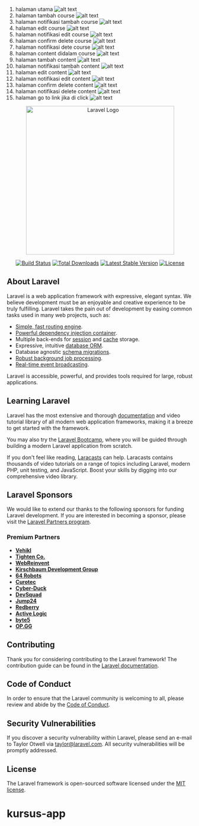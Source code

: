 1. halaman utama ![alt text](https://github.com/suryaahdiyat/kursus-app/blob/main/documtentasi/Screenshot%20(202).png?raw=true)
2. halaman tambah course ![alt text](https://github.com/suryaahdiyat/kursus-app/blob/main/documtentasi/Screenshot%20(203).png?raw=true)
3. halaman notifikasi tambah course ![alt text](https://github.com/suryaahdiyat/kursus-app/blob/main/documtentasi/Screenshot%20(204).png?raw=true)
4. halaman edit course ![alt text](https://github.com/suryaahdiyat/kursus-app/blob/main/documtentasi/Screenshot%20(205).png?raw=true)
5. halaman notifikasi edit course ![alt text](https://github.com/suryaahdiyat/kursus-app/blob/main/documtentasi/Screenshot%20(206).png?raw=true)
6. halaman confirm delete course ![alt text](https://github.com/suryaahdiyat/kursus-app/blob/main/documtentasi/Screenshot%20(207).png?raw=true)
7. halaman notifikasi dete course ![alt text](https://github.com/suryaahdiyat/kursus-app/blob/main/documtentasi/Screenshot%20(208).png?raw=true)
8. halaman content didalam course ![alt text](https://github.com/suryaahdiyat/kursus-app/blob/main/documtentasi/Screenshot%20(209).png?raw=true)
9. halaman tambah content ![alt text](https://github.com/suryaahdiyat/kursus-app/blob/main/documtentasi/Screenshot%20(210).png?raw=true)
10. halaman notifikasi tambah content ![alt text](https://github.com/suryaahdiyat/kursus-app/blob/main/documtentasi/Screenshot%20(211).png?raw=true)
11. halaman edit content ![alt text](https://github.com/suryaahdiyat/kursus-app/blob/main/documtentasi/Screenshot%20(212).png?raw=true)
12. halaman notifikasi edit content ![alt text](https://github.com/suryaahdiyat/kursus-app/blob/main/documtentasi/Screenshot%20(213).png?raw=true)
13. halaman confirm delete content ![alt text](https://github.com/suryaahdiyat/kursus-app/blob/main/documtentasi/Screenshot%20(214).png?raw=true)
14. halaman notifikasi delete content ![alt text](https://github.com/suryaahdiyat/kursus-app/blob/main/documtentasi/Screenshot%20(215).png?raw=true)
15. halaman go to link jika di click ![alt text](https://github.com/suryaahdiyat/kursus-app/blob/main/documtentasi/Screenshot%20(216).png?raw=true)


<p align="center"><a href="https://laravel.com" target="_blank"><img src="https://raw.githubusercontent.com/laravel/art/master/logo-lockup/5%20SVG/2%20CMYK/1%20Full%20Color/laravel-logolockup-cmyk-red.svg" width="400" alt="Laravel Logo"></a></p>

<p align="center">
<a href="https://github.com/laravel/framework/actions"><img src="https://github.com/laravel/framework/workflows/tests/badge.svg" alt="Build Status"></a>
<a href="https://packagist.org/packages/laravel/framework"><img src="https://img.shields.io/packagist/dt/laravel/framework" alt="Total Downloads"></a>
<a href="https://packagist.org/packages/laravel/framework"><img src="https://img.shields.io/packagist/v/laravel/framework" alt="Latest Stable Version"></a>
<a href="https://packagist.org/packages/laravel/framework"><img src="https://img.shields.io/packagist/l/laravel/framework" alt="License"></a>
</p>

## About Laravel

Laravel is a web application framework with expressive, elegant syntax. We believe development must be an enjoyable and creative experience to be truly fulfilling. Laravel takes the pain out of development by easing common tasks used in many web projects, such as:

- [Simple, fast routing engine](https://laravel.com/docs/routing).
- [Powerful dependency injection container](https://laravel.com/docs/container).
- Multiple back-ends for [session](https://laravel.com/docs/session) and [cache](https://laravel.com/docs/cache) storage.
- Expressive, intuitive [database ORM](https://laravel.com/docs/eloquent).
- Database agnostic [schema migrations](https://laravel.com/docs/migrations).
- [Robust background job processing](https://laravel.com/docs/queues).
- [Real-time event broadcasting](https://laravel.com/docs/broadcasting).

Laravel is accessible, powerful, and provides tools required for large, robust applications.

## Learning Laravel

Laravel has the most extensive and thorough [documentation](https://laravel.com/docs) and video tutorial library of all modern web application frameworks, making it a breeze to get started with the framework.

You may also try the [Laravel Bootcamp](https://bootcamp.laravel.com), where you will be guided through building a modern Laravel application from scratch.

If you don't feel like reading, [Laracasts](https://laracasts.com) can help. Laracasts contains thousands of video tutorials on a range of topics including Laravel, modern PHP, unit testing, and JavaScript. Boost your skills by digging into our comprehensive video library.

## Laravel Sponsors

We would like to extend our thanks to the following sponsors for funding Laravel development. If you are interested in becoming a sponsor, please visit the [Laravel Partners program](https://partners.laravel.com).

### Premium Partners

- **[Vehikl](https://vehikl.com/)**
- **[Tighten Co.](https://tighten.co)**
- **[WebReinvent](https://webreinvent.com/)**
- **[Kirschbaum Development Group](https://kirschbaumdevelopment.com)**
- **[64 Robots](https://64robots.com)**
- **[Curotec](https://www.curotec.com/services/technologies/laravel/)**
- **[Cyber-Duck](https://cyber-duck.co.uk)**
- **[DevSquad](https://devsquad.com/hire-laravel-developers)**
- **[Jump24](https://jump24.co.uk)**
- **[Redberry](https://redberry.international/laravel/)**
- **[Active Logic](https://activelogic.com)**
- **[byte5](https://byte5.de)**
- **[OP.GG](https://op.gg)**

## Contributing

Thank you for considering contributing to the Laravel framework! The contribution guide can be found in the [Laravel documentation](https://laravel.com/docs/contributions).

## Code of Conduct

In order to ensure that the Laravel community is welcoming to all, please review and abide by the [Code of Conduct](https://laravel.com/docs/contributions#code-of-conduct).

## Security Vulnerabilities

If you discover a security vulnerability within Laravel, please send an e-mail to Taylor Otwell via [taylor@laravel.com](mailto:taylor@laravel.com). All security vulnerabilities will be promptly addressed.

## License

The Laravel framework is open-sourced software licensed under the [MIT license](https://opensource.org/licenses/MIT).
# kursus-app
